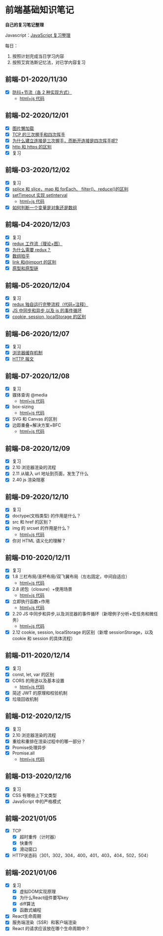 # 前端基础知识笔记

**自己的复习笔记整理**

Javascript：[JavaScript 复习整理](https://www.wolai.com/mary/sxD9sU5x4MBmP5EpaGFAph#kbymPXgCamKVgCksfJiQpN)

每日：

1. 按照计划完成当日学习内容
2. 按照艾宾浩斯记忆法，对已学内容复习

## 前端-D1-2020/11/30
-   [x] [防抖+节流（各 2 种实现方式）](https://www.wolai.com/mary/31tAtZhJXZU86nR5wueUWt#oE31y4MiDySb6Ebdeu9htH)
    -   [html+js 代码](2020-11-30/防抖节流.html)

## 前端-D2-2020/12/01
-   [x] [图片懒加载](https://www.wolai.com/mary/ejfAPog1qaAu7NDKpt45mx)
-   [x] [TCP 的三次握手和四次挥手](https://www.wolai.com/mary/inf1zCaoMJdRCYoZQXhALC)
-   [x] [为什么建立连接是三次握手，而断开连接是四次挥手呢?](https://www.wolai.com/mary/vn4gmFeiivV3wob6vX8GVa)
-   [x] [http 和 https 的区别](https://www.wolai.com/mary/kbymPXgCamKVgCksfJiQpN)
-   [x] 复习

## 前端-D3-2020/12/02
-   [x] 复习
-   [x] [splice 和 slice，map 和 forEach、 filter()、reduce()的区别](https://www.wolai.com/mary/4d3HuSKg2c4K3CHnDDWkYt)
-   [x] [setTimeout 实现 setInterval](https://www.wolai.com/mary/wvPwz4FhRqgaze9SRypxPY)
    -   [html+js 代码](2020-12-02/用setTImeout实现setInterval.html)
-   [x] [如何判断一个变量是对象还是数组](https://www.wolai.com/mary/rPktXJ2xocawfXnX1vqTeD)

## 前端-D4-2020/12/03
-   [x] 复习
-   [x] [redux 工作流（理论+图）](https://www.wolai.com/mary/tFsQmZwzvzxHuvr1FcPpPY)
-   [x] [为什么需要 redux？](https://www.wolai.com/mary/m7FQAtFtFpvpWnsgEpkqGy)
-   [x] [数组拍平](https://www.wolai.com/mary/xeDL9FvoMQHQoaj7eYGvga)
-   [x] [link 和@import 的区别](https://www.wolai.com/mary/4BzVhqrtJSzWiMYRTZik1Y)
-   [x] [原型和原型链](https://www.wolai.com/mary/kNxiaTie7PHSBFG3MntuJz)

## 前端-D5-2020/12/04
-   [x] 复习
-   [x] [redux 独自运行完整流程（代码+注释）](https://www.wolai.com/mary/mL7ZWpottr6ZJqwaeazPm7)
-   [x] [JS 中同步和异步,以及 js 的事件循环](https://www.wolai.com/mary/eYhJjyyUyijoPm4xNbhi6B)
-   [x] [cookie, session, localStorage 的区别](https://www.wolai.com/mary/9YQmgfdHUHDrhEvzv9jTUg)

## 前端-D6-2020/12/07
-   [x] 复习
-   [x] [浏览器缓存机制](https://www.wolai.com/mary/6kL4mn5WTKxy9xyTe6eWeD)
-   [x] [HTTP 报文](https://www.wolai.com/mary/ckVDvcNBSkbg4nF2ipfAZo)

## 前端-D7-2020/12/08
-   [x] 复习
-   [x] 媒体查询 @media
    -   [html+js 代码](2020-12-08/媒体查询.html)
-   [x] box-sizing
    -   [html+js 代码](2020-12-08/盒模型.html)
-   [x] SVG 和 Canvas 的区别
-   [x] 边距重叠+解决方案+BFC
    -   [html+js 代码](2020-12-08/边距重叠.html)

## 前端-D8-2020/12/09
-   [x] 复习
-   [x] 2.10 浏览器渲染的流程
-   [x] 2.11 从输入 url 地址到页面，发生了什么
-   [x] 2.40 js 渲染阻塞

## 前端-D9-2020/12/10
-   [x] 复习
-   [x] doctype(文档类型) 的作用是什么？
-   [x] src 和 href 的区别？
-   [x] img 的 srcset 的作用是什么？
    -   [html+js 代码](2020-12-10/srcset.html)
-   [x] 你对 HTML 语义化的理解？

## 前端-D10-2020/12/11
-   [x] 复习
-   [x] 1.8 三栏布局/圣杯布局/双飞翼布局（左右固定，中间自适应）
     -   [html+js 代码](2020-12-11/三栏.html)
-   [x] 2.8 闭包（closure）+使用场景
     -   [html+js 代码](2020-12-11/闭包.js)
-   [x] 立即执行函数+作用
     -   [html+js 代码](2020-12-11/立即执行函数.html)
-   [x] 2.20 JS 中同步和异步,以及浏览器的事件循环（新增例子分析+宏任务和微任务）
     -   [html+js 代码](2020-12-11/事件循环.html)
-   [x] 2.12 cookie, session, localStorage 的区别（新增 sessionStorage，以及 cookie 和 session 的具体流程）

## 前端-D11-2020/12/14
- [x] 复习
- [x] const, let, var 的区别
- [x] CORS 的用途以及基本设置
     -   [html+js 代码](2020-12-14/CORS.html)
- [x] 简述 JWT 的原理和校验机制
- [x] 垃圾回收机制

## 前端-D12-2020/12/15
- [x] 复习
- [x] 2.10 浏览器渲染的流程
- [x] 重绘和重排在渲染过程中的哪一部分？
- [x] Promise处理异步
- [x] Promise.all
   -   [html+js 代码](2020-12-15)

## 前端-D13-2020/12/16
- [x] 复习
- [x]  CSS 有哪些上下文类型
- [x] JavaScript 中的严格模式

## 前端-2021/01/05
- [x] TCP
  - [x] 超时重传（计时器）
  - [x] 快重传
  - [x] 滑动窗口
- [x] HTTP状态码（301，302，304，400，401，403，404，502，504）

## 前端-2021/01/06
- [x] 复习
  - [x] 虚拟DOM实现原理
  - [x] 为什么React组件要写key
  - [x] diff算法
  - [x] 函数式编程
- [x] React生命周期
- [x] 服务端渲染（SSR）和客户端渲染
- [x] React 的请求应该放在哪个生命周期中？